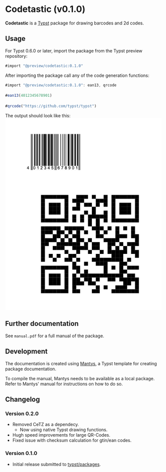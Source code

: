 # Codetastic (v0.1.0)

**Codetastic** is a [Typst](https://github.com/typst/typst) package for drawing barcodes and 2d codes.

## Usage

For Typst 0.6.0 or later, import the package from the Typst preview repository:

```js
#import "@preview/codetastic:0.1.0"
```

After importing the package call any of the code generation functions:
```js
#import "@preview/codetastic:0.1.0": ean13, qrcode

#ean13(4012345678901)

#qrcode("https://github.com/typst/typst")
```

The output should look like this:
![Example for codes drawn with Codetastic](assets/example.png)

## Further documentation

See `manual.pdf` for a full manual of the package.

## Development

The documentation is created using [Mantys](https://github.com/jneug/typst-mantys), a Typst template for creating package documentation.

To compile the manual, Mantys needs to be available as a local package. Refer to Mantys' manual for instructions on how to do so.

## Changelog

### Version 0.2.0

- Removed CeTZ as a dependecy.
	- Now using native Typst drawing functions.
- Hugh speed improvements for large QR-Codes.
- Fixed issue with checksum calculation for gtin/ean codes.

### Version 0.1.0

- Initial release submitted to [typst/packages](https://github.com/typst/packages).
